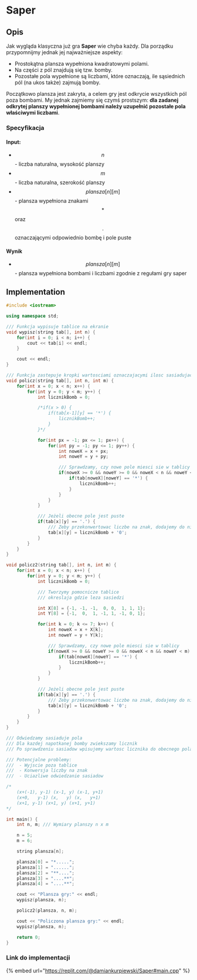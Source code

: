 # Saper

## Opis

Jak wygląda klasyczna już gra **Saper** wie chyba każdy. Dla porządku przypomnijmy jednak jej najważniejsze aspekty:

* Prostokątna plansza wypełniona kwadratowymi polami.
* Na części z pól znajdują się tzw. bomby.
* Pozostałe pola wypełnione są liczbami, które oznaczają, ile sąsiednich pól (na ukos także) zajmują bomby.

Początkowo plansza jest zakryta, a celem gry jest odkrycie wszystkich pól poza bombami. My jednak zajmiemy się czymś prostszym: **dla zadanej odkrytej planszy wypełnionej bombami należy uzupełnić pozostałe pola właściwymi liczbami**.

### Specyfikacja

#### Input:

* $$n$$ - liczba naturalna, wysokość planszy
* $$m$$ - liczba naturalna, szerokość planszy
* $$plansza[n][m]$$ - plansza wypełniona znakami $$*$$ oraz $$.$$ oznaczającymi odpowiednio bombę i pole puste

#### Wynik

* $$plansza[n][m]$$ - plansza wypełniona bombami i liczbami zgodnie z regułami gry saper

## Implementation

```cpp
#include <iostream>

using namespace std;

/// Funkcja wypisuje tablice na ekranie
void wypisz(string tab[], int n) {
    for(int i = 0; i < n; i++) {
        cout << tab[i] << endl;
    }

    cout << endl;
}

/// Funkcja zastepuje kropki wartosciami oznaczajacymi ilosc sasiadujacych z polem bomb
void policz(string tab[], int n, int m) {
    for(int x = 0; x < n; x++) {
        for(int y = 0; y < m; y++) {
            int licznikBomb = 0;

            /*if(x > 0) {
                if(tab[x-1][y] == '*') {
                    licznikBomb++;
                }
            }*/

            for(int px = -1; px <= 1; px++) {
                for(int py = -1; py <= 1; py++) {
                    int noweX = x + px;
                    int noweY = y + py;

                    /// Sprawdzamy, czy nowe pole miesci sie w tablicy
                    if(noweX >= 0 && noweY >= 0 && noweX < n && noweY < m) {
                        if(tab[noweX][noweY] == '*') {
                            licznikBomb++;
                        }
                    }
                }
            }

            /// Jeżeli obecne pole jest puste
            if(tab[x][y] == '.') {
                /// Zeby przekonwertowac liczbe na znak, dodajemy do niej wartosc znaku '0' z tablicy ASCII
                tab[x][y] = licznikBomb + '0';
            }
        }
    }
}

void policz2(string tab[], int n, int m) {
    for(int x = 0; x < n; x++) {
        for(int y = 0; y < m; y++) {
            int licznikBomb = 0;

            /// Tworzymy pomocnicze tablice
            /// okreslaja gdzie leza sasiedzi

            int X[8] = {-1, -1, -1,  0, 0,  1, 1, 1};
            int Y[8] = {-1,  0,  1, -1, 1, -1, 0, 1};

            for(int k = 0; k <= 7; k++) {
                int noweX = x + X[k];
                int noweY = y + Y[k];

                /// Sprawdzamy, czy nowe pole miesci sie w tablicy
                if(noweX >= 0 && noweY >= 0 && noweX < n && noweY < m) {
                    if(tab[noweX][noweY] == '*') {
                        licznikBomb++;
                    }
                }
            }

            /// Jeżeli obecne pole jest puste
            if(tab[x][y] == '.') {
                /// Zeby przekonwertowac liczbe na znak, dodajemy do niej wartosc znaku '0' z tablicy ASCII
                tab[x][y] = licznikBomb + '0';
            }
        }
    }
}

/// Odwiedzamy sasiaduje pola
/// Dla kazdej napotkanej bomby zwiekszamy licznik
/// Po sprawdzeniu sasiadow wpisujemy wartosc licznika do obecnego pola

/// Potencjalne problemy:
///  - Wyjscie poza tablice
///  - Konwersja liczby na znak
///  - Uciazliwe odwiedzanie sasiadow

/*
    (x+(-1), y-1) (x-1, y) (x-1, y+1)
    (x+0,   y-1) (x,   y) (x,   y+1)
    (x+1, y-1) (x+1, y) (x+1, y+1)
*/

int main() {
    int n, m; /// Wymiary planszy n x m

    n = 5;
    m = 6;

    string plansza[n];

    plansza[0] = "*.....";
    plansza[1] = "......";
    plansza[2] = "**....";
    plansza[3] = "....**";
    plansza[4] = "....**";

    cout << "Plansza gry:" << endl;
    wypisz(plansza, n);

    policz2(plansza, n, m);

    cout << "Policzona plansza gry:" << endl;
    wypisz(plansza, n);

    return 0;
}
```

### Link do implementacji

{% embed url="https://replit.com/@damiankurpiewski/Saper#main.cpp" %}
